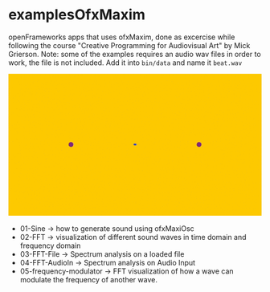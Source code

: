 # examplesOfxMaxim

openFrameworks apps that uses ofxMaxim, done as excercise while following the course "Creative Programming for Audiovisual Art" by Mick Grierson.
Note: some of the examples requires an audio wav files in order to work, the file is not included. Add it into `bin/data` and name it `beat.wav`

![example](maxim.gif)

* 01-Sine -> how to generate sound using ofxMaxiOsc
* 02-FFT -> visualization of different sound waves in time domain and frequency domain
* 03-FFT-File -> Spectrum analysis on a loaded file
* 04-FFT-AudioIn -> Spectrum analysis on Audio Input
* 05-frequency-modulator -> FFT visualization of how a wave can modulate the frequency of another wave.
